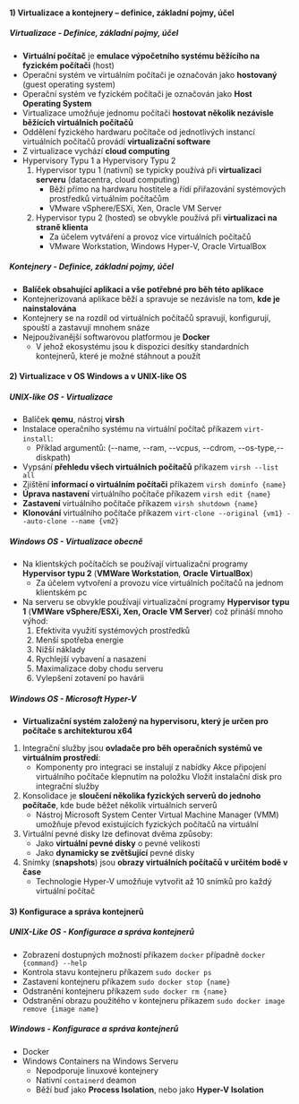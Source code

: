 #### 1) Virtualizace a kontejnery – definice, základní pojmy, účel
##### Virtualizace - Definice, základní pojmy, účel
- **Virtuální počítač** je **emulace výpočetního systému běžícího na fyzickém počítači** (host)
- Operační systém ve virtuálním počítači je označován jako **hostovaný** (guest operating system)
- Operační systém ve fyzickém počítači je označován jako **Host Operating System**
- Virtualizace umožňuje jednomu počítači **hostovat několik nezávisle běžících virtuálních počítačů**
- Oddělení fyzického hardwaru počítače od jednotlivých instancí virtuálních počítačů provádí **virtualizační software**
- Z virtualizace vychází **cloud computing**
- Hypervisory Typu 1 a Hypervisory Typu 2
	1) Hypervisor typu 1 (nativní) se typicky používá při **virtualizaci serveru** (datacentra, cloud computing)
		- Běží přímo na hardwaru hostitele a řídí přiřazování systémových prostředků virtuálním počítačům
		- VMware vSphere/ESXi, Xen, Oracle VM Server
	2) Hypervisor typu 2 (hosted) se obvykle používá při **virtualizaci na straně klienta**
		- Za účelem vytváření a provoz více virtuálních počítačů
		- VMware Workstation, Windows Hyper-V, Oracle VirtualBox
##### Kontejnery - Definice, základní pojmy, účel
- **Balíček obsahující aplikaci a vše potřebné pro běh této aplikace**
- Kontejnerizovaná aplikace běží a spravuje se nezávisle na tom, **kde je nainstalována**
- Kontejnery se na rozdíl od virtuálních počítačů spravují, konfigurují, spouští a zastavují mnohem snáze
- Nejpoužívanější softwarovou platformou je **Docker**
	- V jehož ekosystému jsou k dispozici desítky standardních kontejnerů, které je možné stáhnout a použít
#### 2) Virtualizace v OS Windows a v UNIX-like OS
##### UNIX-like OS - Virtualizace
- Balíček **qemu**, nástroj **virsh**
- Instalace operačního systému na virtuální počítač příkazem `virt-install`:
	- Příklad argumentů: (--name, --ram, --vcpus, --cdrom, --os-type,--diskpath)
- Vypsání **přehledu všech virtuálních počítačů** příkazem `virsh --list all`
- Zjištění **informací o virtuálním počítači** příkazem `virsh dominfo {name}`
- **Úprava nastavení** virtuálního počítače příkazem `virsh edit {name}`
- **Zastavení** virtuálního počítače příkazem `virsh shutdown {name}`
- **Klonování** virtuálního počítače příkazem `virt-clone --original {vm1} --auto-clone --name {vm2}`
##### Windows OS - Virtualizace obecně
- Na klientských počítačích se používají virtualizační programy **Hypervisor typu 2** (**VMWare Workstation**, **Oracle VirtualBox**)
	- Za účelem vytvoření a provozu více virtuálních počítačů na jednom klientském pc
- Na serveru se obvykle používají virtualizační programy **Hypervisor typu 1** (**VMWare vSphere/ESXi, Xen, Oracle VM Server**) což přináší mnoho výhod:
	1) Efektivita využití systémových prostředků
	2) Menší spotřeba energie
	3) Nižší náklady
	4) Rychlejší vybavení a nasazení
	5) Maximalizace doby chodu serveru
	6) Vylepšení zotavení po havárii
##### Windows OS - Microsoft Hyper-V
- **Virtualizační systém založený na hypervisoru, který je určen pro počítače s architekturou x64**
1) Integrační služby jsou **ovladače pro běh operačních systémů ve virtuálním prostředí**:
	- Komponenty pro integraci se instalují z nabídky Akce připojení virtuálního počítače klepnutím na položku Vložit instalační disk pro integrační služby
2) Konsolidace je **sloučení několika fyzických serverů do jednoho počítače**, kde bude běžet několik virtuálních serverů
	- Nástroj Microsoft System Center Virtual Machine Manager (VMM) umožňuje převod existujících fyzických počítačů na virtuální
3) Virtuální pevné disky lze definovat dvěma způsoby:
	- Jako **virtuální pevné disky** o pevné velikosti
	- Jako **dynamicky se zvětšující** pevné disky
4) Snímky (**snapshots**) jsou **obrazy virtuálních počítačů v určitém bodě v čase**
	- Technologie Hyper-V umožňuje vytvořit až 10 snímků pro každý virtuální počítač
#### 3) Konfigurace a správa kontejnerů
##### UNIX-Like OS - Konfigurace a správa kontejnerů
- Zobrazení dostupných možností příkazem `docker` případně `docker {command} --help`
- Kontrola stavu kontejneru příkazem `sudo docker ps`
- Zastavení kontejneru příkazem `sudo docker stop {name}`
- Odstranění kontejneru příkazem `sudo docker rm {name}`
- Odstranění obrazu použitého v kontejneru příkazem `sudo docker image remove {image name}`
##### Windows - Konfigurace a správa kontejnerů
- Docker
- Windows Containers na Windows Serveru
	- Nepodporuje linuxové kontejnery
	- Nativní `containerd` deamon
	- Běží buď jako **Process Isolation**, nebo jako **Hyper-V Isolation**